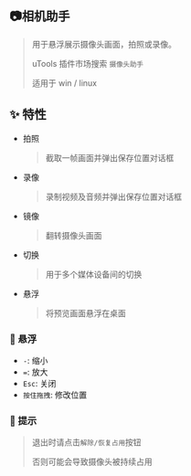 ## 📷相机助手

> 用于悬浮展示摄像头画面，拍照或录像。
> 
> uTools 插件市场搜索 `摄像头助手`
> 
> 适用于 win / linux 


## ✨ 特性

- 拍照

  > 截取一帧画面并弹出保存位置对话框

- 录像

  > 录制视频及音频并弹出保存位置对话框

- 镜像

  > 翻转摄像头画面

- 切换
  
  > 用于多个媒体设备间的切换

- 悬浮

  > 将预览画面悬浮在桌面

### 🎈 悬浮

- `-`: 缩小
- `=`: 放大
- `Esc`: 关闭
- `按住拖拽`: 修改位置

### 💊 提示

> 退出时请点击`解除/恢复占用`按钮
>
> 否则可能会导致摄像头被持续占用

